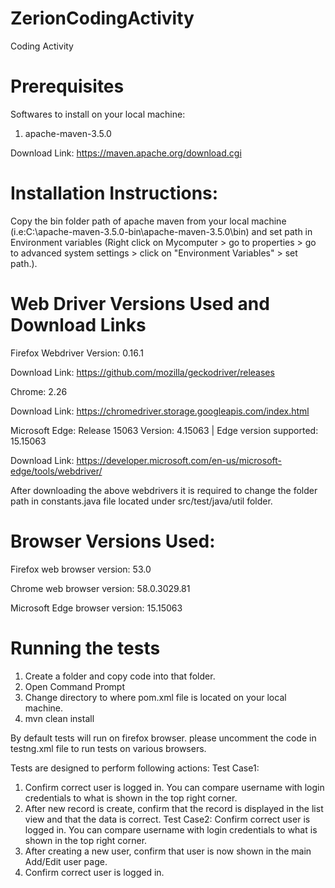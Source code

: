# ZerionCodingActivity
Coding Activity
# Prerequisites

Softwares to install on your local machine:
1. apache-maven-3.5.0

Download Link: https://maven.apache.org/download.cgi

# Installation Instructions:
Copy the bin folder path of apache maven from your local machine (i.e:C:\apache-maven-3.5.0-bin\apache-maven-3.5.0\bin) and set path in Environment variables (Right click on Mycomputer > go to properties > go to advanced system settings > click on "Environment Variables" > set path.).

# Web Driver Versions Used and Download Links

Firefox Webdriver Version: 0.16.1

Download Link: https://github.com/mozilla/geckodriver/releases

Chrome: 2.26

Download Link: https://chromedriver.storage.googleapis.com/index.html

Microsoft Edge: Release 15063 Version: 4.15063 | Edge version supported: 15.15063 

Download Link: https://developer.microsoft.com/en-us/microsoft-edge/tools/webdriver/

After downloading the above webdrivers it is required to change the folder path in constants.java file located under src/test/java/util folder.

# Browser Versions Used:
Firefox web browser version: 53.0

Chrome web browser version: 58.0.3029.81

Microsoft Edge browser version: 15.15063

# Running the tests
1. Create a folder and copy code into that folder.
2. Open Command Prompt
3. Change directory to where pom.xml file is located on your local machine.
4. mvn clean install

By default tests will run on firefox browser. please uncomment the code in testng.xml file to run tests on various browsers.

Tests are designed to perform following actions:
Test Case1:
1. Confirm correct user is logged in. You can compare username with login credentials to
what is shown in the top right corner.
2. After new record is create, confirm that the record is displayed in the list view and that
the data is correct.
Test Case2:
Confirm correct user is logged in. You can compare username with login credentials to
what is shown in the top right corner.
2. After creating a new user, confirm that user is now shown in the main Add/Edit user
page.
3. Confirm correct user is logged in.
